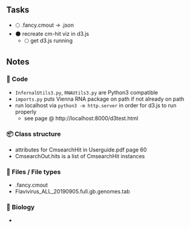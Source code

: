 ## Tasks
- :full_moon: .fancy.cmout -> .json
- :new_moon: recreate cm-hit viz in d3.js
    - :full_moon: get d3.js running


## Notes 
### :scroll: Code
-  `InfernalUtils3.py`, `RNAUtils3.py` are Python3 compatible
- `imports.py` puts Vienna RNA package on path if not already on path
- run localhost via `python3 -m http.server` in order for d3.js to run properly
    - see page @ http://localhost:8000/d3test.html

### :package: Class structure
- attributes for CmsearchHit in Userguide.pdf page 60
- CmsearchOut.hits is a list of CmsearchHit instances

### :floppy_disk: Files / File types
- .fancy.cmout
- Flavivirus_ALL_20190905.full.gb.genomes.tab

### :deciduous_tree: Biology
- 

